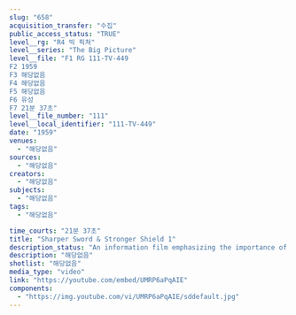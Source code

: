 ```yaml
---
slug: "658"
acquisition_transfer: "수집"
public_access_status: "TRUE"
level__rg: "R4 빅 픽쳐"
level__series: "The Big Picture"
level__file: "F1 RG 111-TV-449
F2 1959
F3 해당없음
F4 해당없음
F5 해당없음
F6 유성
F7 21분 37초"
level__file_number: "111"
level__local_identifier: "111-TV-449"
date: "1959"
venues: 
  - "해당없음"
sources: 
  - "해당없음"
creators: 
  - "해당없음"
subjects: 
  - "해당없음"
tags: 
  - "해당없음"

time_courts: "21분 37초"
title: "Sharper Sword & Stronger Shield 1"
description_status: "An information film emphasizing the importance of a modern Army for national defense."
description: "해당없음"
shotlist: "해당없음"
media_type: "video"
link: "https://youtube.com/embed/UMRP6aPqAIE"
components: 
  - "https://img.youtube.com/vi/UMRP6aPqAIE/sddefault.jpg"
---
```

